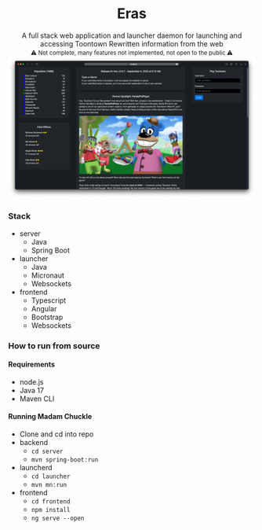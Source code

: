 <div align="center">
    <h1>Eras</h1>
    A full stack web application and launcher daemon for launching and accessing Toontown Rewritten information from the web<br>
    <small> ⚠️ Not complete, many features not implemented, not open to the public ⚠️</small>
    <img src="./assets/webpage.png" alt="webpage">
</div>

### Stack
<ul>
    <li>server
        <ul>
            <li>Java</li>
            <li>Spring Boot</li>
        </ul>
    </li>
    <li>launcher
        <ul>
            <li>Java</li>
            <li>Micronaut</li>
            <li>Websockets</li>
        </ul>
    </li>
    <li>frontend
        <ul>
            <li>Typescript</li>
            <li>Angular</li>
            <li>Bootstrap</li>
            <li>Websockets</li>
        </ul>
    </li>
</ul>



### How to run from source
#### Requirements
<ul>
    <li>node.js</li>
    <li>Java 17</li>
    <li>Maven CLI</li>
</ul>

#### Running Madam Chuckle
<ul>
    <li>Clone and cd into repo</li>
    <li>backend
        <ul>
            <li><code>cd server</code></li>
            <li><code>mvn spring-boot:run</code></li>
        </ul>
    </li>
    <li>launcherd
        <ul>
            <li><code>cd launcher</code></li>
            <li><code>mvn mn:run</code></li>
        </ul>
    </li>
    <li>frontend
        <ul>
            <li><code>cd frontend</code></li>
            <li><code>npm install</code></li>
            <li><code>ng serve --open</code></li>
        </ul>
    </li>
</ul>
